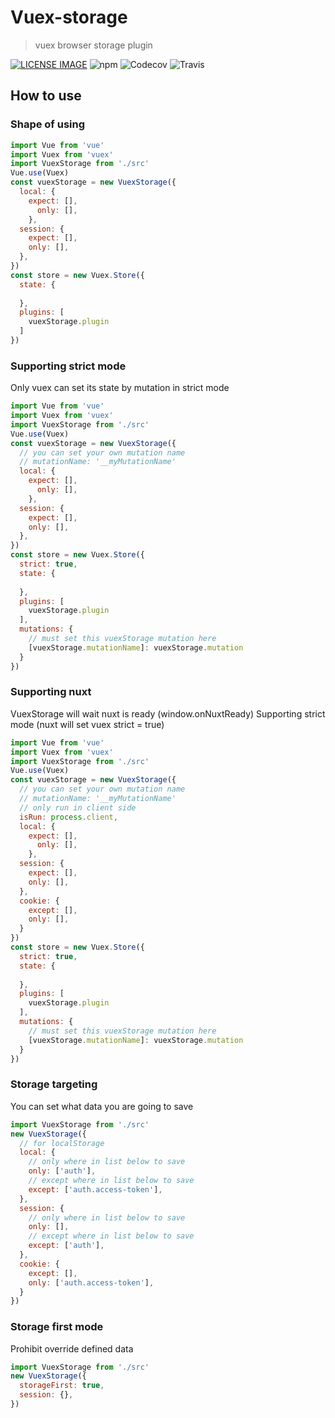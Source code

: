 # Vuex-storage
> vuex browser storage plugin

[![LICENSE IMAGE]](https://www.npmjs.org/package/vuex-storage)
![npm](https://img.shields.io/npm/v/vuex-storage.svg)
![Codecov](https://img.shields.io/codecov/c/github/bichikim/vuex-storage.svg)
![Travis](https://img.shields.io/travis/bichikim/vuex-storage.svg)



[LICENSE IMAGE]:https://img.shields.io/npm/l/vuex-storage.svg
[NPM LINK]:https://www.npmjs.org/package/vuex-storage
## How to use
### Shape of using
```javascript
import Vue from 'vue'
import Vuex from 'vuex'
import VuexStorage from './src'
Vue.use(Vuex)
const vuexStorage = new VuexStorage({
  local: {
    expect: [],
      only: [],
    },
  session: {
    expect: [],
    only: [],
  },
})
const store = new Vuex.Store({
  state: {
    
  },
  plugins: [
    vuexStorage.plugin
  ]
})
```
### Supporting strict mode
Only vuex can set its state by mutation in strict mode
```javascript
import Vue from 'vue'
import Vuex from 'vuex'
import VuexStorage from './src'
Vue.use(Vuex)
const vuexStorage = new VuexStorage({
  // you can set your own mutation name
  // mutationName: '__myMutationName'
  local: {
    expect: [],
      only: [],
    },
  session: {
    expect: [],
    only: [],
  },
})
const store = new Vuex.Store({
  strict: true,
  state: {
    
  },
  plugins: [
    vuexStorage.plugin
  ],
  mutations: {
    // must set this vuexStorage mutation here
    [vuexStorage.mutationName]: vuexStorage.mutation
  }
})

```

### Supporting nuxt
VuexStorage will wait nuxt is ready (window.onNuxtReady)
Supporting strict mode (nuxt will set vuex strict = true)
```javascript
import Vue from 'vue'
import Vuex from 'vuex'
import VuexStorage from './src'
Vue.use(Vuex)
const vuexStorage = new VuexStorage({
  // you can set your own mutation name
  // mutationName: '__myMutationName'
  // only run in client side
  isRun: process.client,
  local: {
    expect: [],
      only: [],
    },
  session: {
    expect: [],
    only: [],
  },
  cookie: {
    except: [],
    only: [],
  }
})
const store = new Vuex.Store({
  strict: true,
  state: {
    
  },
  plugins: [
    vuexStorage.plugin
  ],
  mutations: {
    // must set this vuexStorage mutation here
    [vuexStorage.mutationName]: vuexStorage.mutation
  }
})

```

### Storage targeting
You can set what data you are going to save
 
```javascript
import VuexStorage from './src'
new VuexStorage({
  // for localStorage
  local: {
    // only where in list below to save
    only: ['auth'],
    // except where in list below to save
    except: ['auth.access-token'],
  },
  session: {
    // only where in list below to save
    only: [],
    // except where in list below to save
    except: ['auth'],
  },
  cookie: {
    except: [],
    only: ['auth.access-token'],
  }
})
```

### Storage first mode
Prohibit override defined data

```javascript
import VuexStorage from './src'
new VuexStorage({
  storageFirst: true,
  session: {},
})
```


